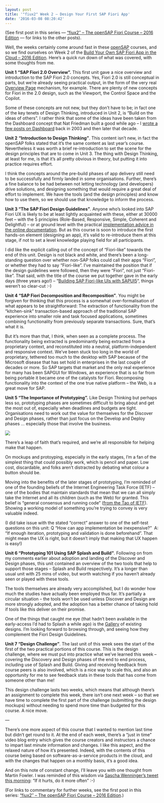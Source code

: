 ```yaml
---
layout: post
title: '"fiux2" Week 2 – Design Your First SAP Fiori App'
date: '2016-03-08 08:20:42'
---
```


(See first post in this series — [“fiux2″ – The openSAP Fiori Course – 2016 Edition](/qmacro/blog/2016/03/04/fiux2-the-opensap-fiori-course-2016-edition/) — for links to the other posts).

Well, the weeks certainly come around fast in these [openSAP](http://open.sap.com) courses, and so we find ourselves on Week 2 of the [Build Your Own SAP Fiori App in the Cloud – 2016 Edition](http://open.sap.com/courses/fiux2). Here’s a quick run down of what was covered, with some thoughts from me.

**Unit 1** **“SAP Fiori 2.0 Overview”.** This first unit gave a nice overview and introduction to the SAP Fiori 2.0 concepts. Yes, Fiori 2.0 is still conceptual in parts, but we’re already seeing practical output, in the form of the very real [Overview Page](https://sapui5.netweaver.ondemand.com/#docs/guide/c64ef8c6c65d4effbfd512e9c9aa5044.html) mechanism, for example. There are plenty of new concepts for Fiori in the 2.0 design, such as the Viewport, the Control Space and the Copilot.

Some of these concepts are not new, but they don’t have to be; in fact one of the key tenets of Design Thinking, introduced in Unit 2, is “Build on the ideas of others”. I rather think that some of the ideas have been taken from the Dashboard concept that Nat Friedman built a good while ago – I [wrote a few posts on Dashboard](/?s=dashboard) back in 2003 and then later that decade.

**Unit 2** **“Introduction to Design Thinking”**. This content isn’t new, in fact the openSAP folks stated that it’s the same content as last year’s course. Nevertheless it was worth a brief re-introduction to set the scene for the design principles that are to come in Unit 3. The thing with Design Thinking, at least for me, is that it’s all pretty obvious in theory, but putting it into practice requires effort.

I think the concepts around the pre-build phases of app delivery still need to be successfully and firmly landed in some organisations. Further, there’s a fine balance to be had between not letting technology (and developers) drive solutions, and designing something that would require a great deal of effort to implement. We have the tools (and the design principles) and know how to use them, so we should use that knowledge to inform the process.

**Unit 3 “The SAP Fiori Design Guidelines”**. Anyone who’s looked into SAP Fiori UX is likely to be at least lightly acquainted with these, either at 30000 feet – with the 5 principles (Role-Based, Responsive, Simple, Coherent and Delightful) – or at ground level with the practical [implementation advice in the online documentation](https://experience.sap.com/fiori-design/). But as this course is soon to introduce the first hands-on element (designing an app), it’s valid to re-introduce them at this stage, if not to set a level knowledge playing field for all participants.

I did like the explicit calling out of the concept of “Fiori-like” towards the end of this unit. Design is not black and white, and there’s been a long-standing question over whether non-SAP folks could call their apps “Fiori”, or whether they had to say “Fiori-like”. I’ve maintained the position that if the design guidelines were followed, then they were “Fiori”, not just “Fiori-like”. That said, with the title of the course we put together gave in the early days (three years ago!) – “[Building SAP Fiori-like UIs with SAPUI5](http://scn.sap.com/community/developer-center/front-end/blog/2013/10/06/building-sap-fiori-like-uis-with-sapui5)“, things weren’t so clear-cut :-)

**Unit 4 “SAP Fiori Decomposition and Recomposition”**. You might be forgiven for thinking that this process is a somewhat over-formalisation of what appears to be straightforward: The extraction of functionality from the “kitchen-sink” transaction-based approach of the traditional SAP experience into smaller role and task focused applications, sometimes combining functionality from previously separate transactions. Sure, that’s what it is.

But it’s more than that, I think, when seen as a complete process. The functionality being extracted is predominantly being extracted from a proprietary context, and reconstituted into a neutral, platform-independent and responsive context. We’ve been stuck too long in the world of proprietary, tethered too much to the desktop with SAP because of the Microsoft disease that has set hold in enterprises in the last couple of decades or more. So SAP targets that market and the only real experience for many has been SAPGUI for Windows, an experience that is so far from being portable it became one of the catalysts for Fiori. Recomposing functionality into the context of the one true native platform – the Web, is a great move for SAP.

**Unit 5 “The Importance of Prototyping”.** Like Design Thinking but perhaps less so, prototyping phases are sometimes difficult to bring about and get the most out of, especially when deadlines and budgets are tight. Organisations need to work out the value for themselves for the Discover and Design phases, rather than just focus on the Develop and Deploy phases … especially those that involve the business.

[![](/wp-content/uploads/2016/03/Screen-Shot-2016-03-07-at-07.48.08.png)](/wp-content/uploads/2016/03/Screen-Shot-2016-03-07-at-07.48.08.png)

There’s a leap of faith that’s required, and we’re all responsible for helping make that happen.

On mockups and protoyping, especially in the early stages, I’m a fan of the simplest thing that could possibly work, which is pencil and paper. Low cost, discardable, and folks aren’t distracted by debating what colour a button should be.

Moving into the benefits of the later stages of prototyping, I’m reminded of one of the founding beliefs of the Internet Engineering Task Force (IETF) – one of the bodies that maintain standards that mean that we can all simply take the Internet and all its children (such as the Web) for granted. This belief is “general consensus and running code” ([from the Tao of IETF](https://www.ietf.org/tao.html#rfc.section.2)). Showing a working model of something you’re trying to convey is very valuable indeed.

(I did take issue with the stated “correct” answer to one of the self-test questions on this unit: Q “How can app implementation be inexpensive?”  A: “If enough iteration, prototyping and validation is done beforehand”. That might mean the UX is right, but it doesn’t imply that making that UX happen is easy!)

**Unit 6 “Prototyping 101 Using SAP Splash and Build”**. Following on from my comments earlier about adoption and landing of the Discover and Design phases, this unit contained an overview of the two tools that help to support those stages – Splash and Build respectively. It’s a longer than usual unit with 25 mins of video, but worth watching if you haven’t already seen or played with these tools.

The tools themselves are already very accomplished, but I do wonder how much the studies have actually been employed thus far. It’s partially a circular situation – the tools won’t be used unless Discover and Design are more strongly adopted, and the adoption has a better chance of taking hold if tools like this deliver on their promise.

One of the things that caught me eye (that hadn’t been available in the early-access I’d had to Splash a while ago) is the [Gallery](https://www.experiencesplash.com/splashapp/gallery) of existing designs. I’m looking forward to browsing through, and seeing how they complement the Fiori Design Guidelines.

**Unit 7 “Design Challenge”**. The last unit of this week sees the start of the first of the two practical portions of this course. This is the design challenge, where we must put into practice what we’ve learned this week – covering the Discovery and Design phases of the end to end process, including use of Splash and Build. Giving and receiving feedback from course peers is also involved, which is a nice way to scale this, and also an opportunity for me to see feedback stats in these tools that has come from someone other than me!

This design challenge lasts two weeks, which means that although there’s an assignment to complete this week, there isn’t one next week – so that we have time to complete the first part of the challenge (submitting the design mockups) without needing to spend more time than budgeted for this course. A nice move.

—

There’s one more aspect of this course that I wanted to mention last time but didn’t get round to it. At the end of each week, there’s a “just in time” video blog entry which gives the course creators and instructors a chance to impart last minute information and changes. I like this aspect, and the relaxed nature of how it’s presented. Indeed, with the contents of this course being based on software-as-a-service products in the cloud, and with the changes that happen on a monthly basis, it’s a good idea.

And on this note of constant change, I’ll leave you with one thought from Martin Fowler. I was reminded of this wisdom via [Sascha Wenninger’s tweet this morning](https://twitter.com/sufw/status/707105718403371008): “If it hurts, do it more often” :-)

(For links to commentary for further weeks, see the first post in this series: [“fiux2″ – The openSAP Fiori Course – 2016 Edition](/qmacro/blog/2016/03/04/fiux2-the-opensap-fiori-course-2016-edition/).)


